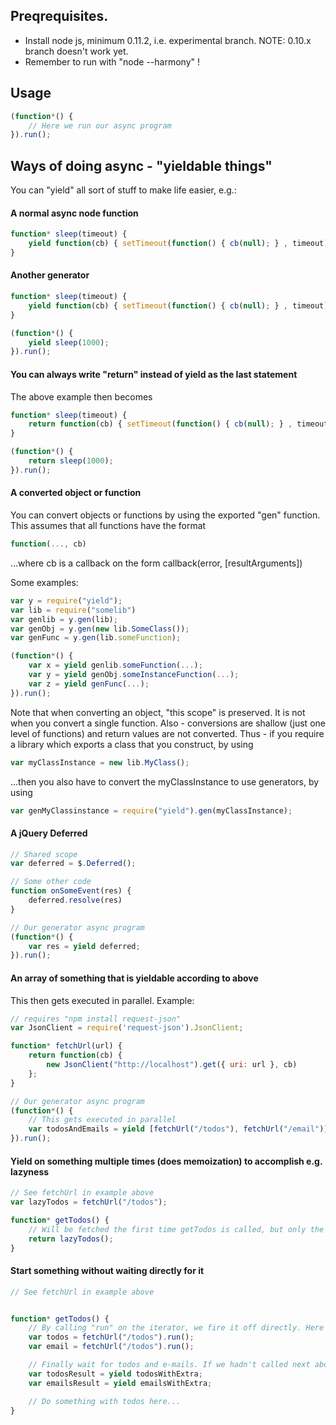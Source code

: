 ## Preqrequisites.
- Install node js, minimum 0.11.2, i.e. experimental branch. NOTE: 0.10.x branch doesn't work yet.
- Remember to run with "node --harmony"  !


## Usage
``` javascript
(function*() {
	// Here we run our async program
}).run();
```

## Ways of doing async - "yieldable things"
You can "yield" all sort of stuff to make life easier, e.g.:

#### A normal async node function
``` javascript
function* sleep(timeout) {
	yield function(cb) { setTimeout(function() { cb(null); } , timeout); }
}
```

#### Another generator
``` javascript
function* sleep(timeout) {
	yield function(cb) { setTimeout(function() { cb(null); } , timeout); }
}

(function*() {
	yield sleep(1000);
}).run();
```

#### You can always write "return" instead of yield as the last statement
The above example then becomes

``` javascript
function* sleep(timeout) {
	return function(cb) { setTimeout(function() { cb(null); } , timeout); }
}

(function*() {
	return sleep(1000);
}).run();
```

#### A converted object or function
You can convert objects or functions by using the exported "gen" function. This assumes that all functions have the format

``` javascript
function(..., cb)
```

...where cb is a callback on the form callback(error, [resultArguments])

Some examples:

``` javascript
var y = require("yield");
var lib = require("somelib")
var genlib = y.gen(lib);
var genObj = y.gen(new lib.SomeClass());
var genFunc = y.gen(lib.someFunction);

(function*() {
	var x = yield genlib.someFunction(...);
	var y = yield genObj.someInstanceFunction(...);
	var z = yield genFunc(...);
}).run();
```

Note that when converting an object, "this scope" is preserved. It is not when you convert a single function. Also - conversions are shallow (just one level of functions) and return values are not converted. Thus - if you require a library which exports a class that you construct, by using 

``` javascript
var myClassInstance = new lib.MyClass();
```

...then you also have to convert the myClassInstance to use generators, by using

``` javascript
var genMyClassinstance = require("yield").gen(myClassInstance);
```

#### A jQuery Deferred
``` javascript
// Shared scope
var deferred = $.Deferred();

// Some other code
function onSomeEvent(res) {
	deferred.resolve(res)
}

// Our generator async program
(function*() {
	var res = yield deferred;
}).run();
```

#### An array of something that is yieldable according to above
This then gets executed in parallel. Example:

``` javascript
// requires "npm install request-json"
var JsonClient = require('request-json').JsonClient;

function* fetchUrl(url) {
	return function(cb) {
		new JsonClient("http://localhost").get({ uri: url }, cb)
	};
}

// Our generator async program
(function*() {
	// This gets executed in parallel
	var todosAndEmails = yield [fetchUrl("/todos"), fetchUrl("/email")]
}).run();
```

#### Yield on something multiple times (does memoization) to accomplish e.g. lazyness

``` javascript
// See fetchUrl in example above
var lazyTodos = fetchUrl("/todos");

function* getTodos() {
	// Will be fetched the first time getTodos is called, but only the first time
	return lazyTodos();
}
```

#### Start something without waiting directly for it

``` javascript
// See fetchUrl in example above


function* getTodos() {
	// By calling "run" on the iterator, we fire it off directly. Here we fetch both todos and emails
	var todos = fetchUrl("/todos").run();
	var email = fetchUrl("/todos").run();

	// Finally wait for todos and e-mails. If we hadn't called next above, these calls would "kick it all off"
	var todosResult = yield todosWithExtra;
	var emailsResult = yield emailsWithExtra;

	// Do something with todos here...
}

```